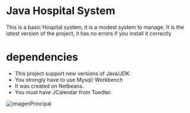 # Java Hospital System

This is a basic Hospital system, it is a modest system to manage. It is the latest version of the project, it has no errors if you install it correctly

# dependencies

* This project support new versions of Java/JDK. 
* You strongly have to use Mysql/ Workbench
* It was created on Netbeans.
* You must have JCalendar from Toedter.

![imagenPrincipal](link)